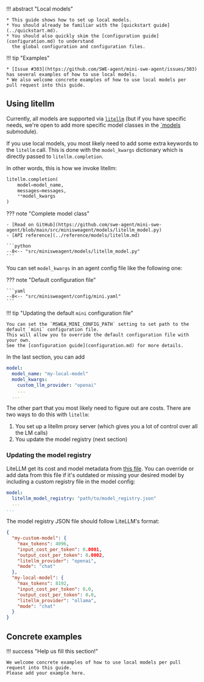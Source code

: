 !!! abstract "Local models"

    * This guide shows how to set up local models.
    * You should already be familiar with the [quickstart guide](../quickstart.md).
    * You should also quickly skim the [configuration guide](configuration.md) to understand
      the global configuration and configuration files.


!!! tip "Examples"

    * [Issue #303](https://github.com/SWE-agent/mini-swe-agent/issues/303) has several examples of how to use local models.
    * We also welcome concrete examples of how to use local models per pull request into this guide.

## Using litellm

Currently, all models are supported via [`litellm`](https://www.litellm.ai/)
(but if you have specific needs, we're open to add more specific model classes in the [`models](https://github.com/SWE-agent/mini-swe-agent/tree/main/src/minisweagent/models) submodule).

If you use local models, you most likely need to add some extra keywords to the `litellm` call.
This is done with the `model_kwargs` dictionary which is directly passed to `litellm.completion`.

In other words, this is how we invoke litellm:

```python
litellm.completion(
    model=model_name,
    messages=messages,
    **model_kwargs
)
```

??? note "Complete model class"

    - [Read on GitHub](https://github.com/swe-agent/mini-swe-agent/blob/main/src/minisweagent/models/litellm_model.py)
    - [API reference](../reference/models/litellm.md)

    ```python
    --8<-- "src/minisweagent/models/litellm_model.py"
    ```

You can set `model_kwargs` in an agent config file like the following one:

??? note "Default configuration file"

    ```yaml
    --8<-- "src/minisweagent/config/mini.yaml"
    ```

!!! tip "Updating the default `mini` configuration file"

    You can set the `MSWEA_MINI_CONFIG_PATH` setting to set path to the default `mini` configuration file.
    This will allow you to override the default configuration file with your own.
    See the [configuration guide](configuration.md) for more details.

In the last section, you can add

```yaml
model:
  model_name: "my-local-model"
  model_kwargs:
    custom_llm_provider: "openai"
    ...
  ...
```

The other part that you most likely need to figure out are costs.
There are two ways to do this with `litellm`:

1. You set up a litellm proxy server (which gives you a lot of control over all the LM calls)
2. You update the model registry (next section)

### Updating the model registry

LiteLLM get its cost and model metadata from [this file](https://github.com/BerriAI/litellm/blob/main/model_prices_and_context_window.json). You can override or add data from this file if it's outdated or missing your desired model by including a custom registry file in the model config:

```yaml
model:
  litellm_model_registry: "path/to/model_registry.json"
  ...
...
```

The model registry JSON file should follow LiteLLM's format:

```json
{
  "my-custom-model": {
    "max_tokens": 4096,
    "input_cost_per_token": 0.0001,
    "output_cost_per_token": 0.0002,
    "litellm_provider": "openai",
    "mode": "chat"
  },
  "my-local-model": {
    "max_tokens": 8192,
    "input_cost_per_token": 0.0,
    "output_cost_per_token": 0.0,
    "litellm_provider": "ollama",
    "mode": "chat"
  }
}
```

## Concrete examples

!!! success "Help us fill this section!"

    We welcome concrete examples of how to use local models per pull request into this guide.
    Please add your example here.
